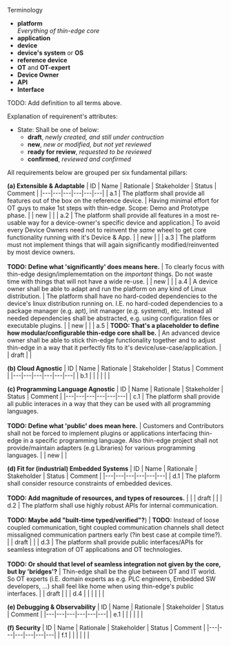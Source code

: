 

Terminology 
- **platform**<br/>
  _Everything of thin-edge core_
- **application**<br/>
- **device**<br/>
- **device's system** or **OS**<br/>
- **reference device**<br/>
- **OT** and **OT-expert**<br/>
- **Device Owner**<br/>
- **API**<br/>
- **Interface**<br/>

TODO: Add definition to all terms above.
  
Explanation of requirenent's attributes:

- State: Shall be one of below: 
  - **draft**,              _newly created, and still under contruction_
  - **new**,                _new or modified, but not yet reviewed_
  - **ready for review**,   _requested to be reviewed_
  - **confirmed**,          _reviewed and confirmed_

All requirements below are grouped per six fundamental pillars:

**(a) Extensible & Adaptable** 
| ID | Name | Rationale | Stakeholder | Status | Comment |
|---|---|---|---|---|---|
| a.1 | The platform shall provide all features out of the box on the reference device. | Having minimal effort for OT guys to make 1st steps with thin-edge. Scope: Demo and Prototype phase. |  | new |  |
| a.2 | The platform shall provide all features in a most re-usable way for a device-owner's specific device and application.| To avoid every Device Owners need not to reinvent the _same_ wheel to get core functionality running with it's Device & App. |  | new |  |
| a.3 | The platform must not implement things that will again significantly modified/reinvented by most device owners.<br/><br/>**TODO: Define what 'significantly' does means here.** | To clearly focus with thin-edge design/implememtation on the _important_ things. Do not waste time with things that will not have a wide re-use. |  |  new |  | 
| a.4 | A device owner shall be able to adapt and run the platform on any kind of Linux distribution. | The platform shall have no hard-coded dependencies to the device's linux distribution running on. I.E. no hard-coded dependencies to a package manager (e.g. apt), init manager (e.g. systemd), etc. Instead all needed dependencies shall be abstracted, e.g. using configuration files or executable plugins. |  | new |  |
| a.5 | **TODO: That's a placeholder to define how modular/configurable thin-edge core shall be.** | An advanced device owner shall be able to stick thin-edge functionality together and to adjust thin-edge in a way that it perfectly fits to it's device/use-case/application. |  | draft | |


**(b) Cloud Agnostic** 
| ID | Name | Rationale | Stakeholder | Status | Comment |
|---|---|---|---|---|---|
| b.1 |  |  |  |  |  |

**(c) Programming Language Agnostic** 
| ID | Name | Rationale | Stakeholder | Status | Comment |
|---|---|---|---|---|---|
| c.1 | The platform shall provide all public interaces in a way that they can be used with all programming languages.<br/><br/>**TODO: Define what 'public' does mean here.** | Customers and Contributors shall not be forced to implement plugins or applications interfacing thin-edge in a specific programming language. Also thin-edge project shall not provide/maintain adapters (e.g Libraries) for various programming languages. |  | new |  |


**(d) Fit for (industrial) Embedded Systems** 
| ID | Name | Rationale | Stakeholder | Status | Comment |
|---|---|---|---|---|---|
| d.1 | The plaform shall consider resource constraints of embedded devices.<br/><br/>**TODO: Add magnitude of resources, and types of resources.** |  |  | draft |  |
| d.2 | The platform shall use highly robust APIs for internal communication.<br/><br/>**TODO: Maybe add "built-time typed/verified"?**) | **TODO:** Instead of loose coupled communication, tight coupled communication channels shall detect missaligned communication partners early (?in best case at compile time?). |  | draft |  |
| d.3 | The platform shall provide public interfaces/APIs for seamless integration of OT applications and OT technologies.<br/><br/>**TODO: Or should that level of seamless integration not given by the core, but by 'bridges'?** | Thin-edge shall be the glue between OT and IT world. So OT experts (i.E. domain experts as e.g. PLC engineers, Embedded SW developers, ...) shall feel like home when using thin-edge's public interfaces. |  | draft |  |
| d.4 |  |  |  |  |  |


**(e) Debugging & Observability** 
| ID | Name | Rationale | Stakeholder | Status | Comment |
|---|---|---|---|---|---|
| e.1 |  |  |  |  |  |


**(f) Security** 
| ID | Name | Rationale | Stakeholder | Status | Comment |
|---|---|---|---|---|---|
| f.1 |  |  |  |  |  |

